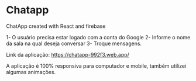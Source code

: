 # Chatapp
ChatApp created with React and firebase

1- O usuário precisa estar logado com a conta do Google
2- Informe o nome da sala na qual deseja conversar
3- Troque mensagens.

Link da aplicação: https://chatapp-992f3.web.app/

A aplicação é 100% responsiva para computador e mobile, também utilizei algumas animações. 
